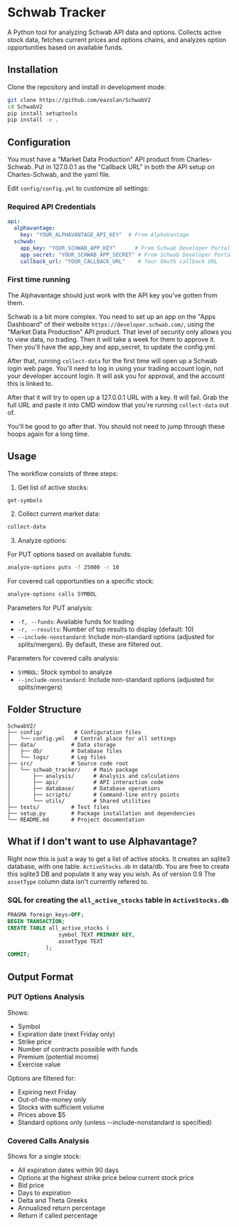 # Schwab Tracker

A Python tool for analyzing Schwab API data and options. Collects active stock data, fetches current prices and options chains, and analyzes option opportunities based on available funds.

## Installation

Clone the repository and install in development mode:

```bash
git clone https://github.com/eazolan/SchwabV2
cd SchwabV2
pip install setuptools
pip install -e .
```

## Configuration

You must have a "Market Data Production" API product from Charles-Schwab. 
Put in 127.0.0.1 as the "Callback URL" in both the API setup on Charles-Schwab, and the yaml file.

Edit `config/config.yml` to customize all settings:

### Required API Credentials
```yaml
api:
  alphavantage:
    key: "YOUR_ALPHAVANTAGE_API_KEY"  # From AlphaVantage
  schwab:
    app_key: "YOUR_SCHWAB_APP_KEY"      # From Schwab Developer Portal
    app_secret: "YOUR_SCHWAB_APP_SECRET" # From Schwab Developer Portal
    callback_url: "YOUR_CALLBACK_URL"    # Your OAuth callback URL
```

### First time running

The Alphavantage should just work with the API key you've gotten from them.

Schwab is a bit more complex. You need to set up an app on the "Apps Dashboard" of their website `https://developer.schwab.com/`, using the "Market Data Production" API product. That level of security only allows you to view data, no trading. Then it will take a week for them to approve it. Then you'll have the app_key and app_secret, to update the config.yml.

After that, running `collect-data` for the first time will open up a Schwab login web page. You'll need to log in using your trading account login, not your developer account login. It will ask you for approval, and the account this is linked to. 

After that it will try to open up a 127.0.0.1 URL with a key. It will fail. Grab the full URL and paste it into CMD window that you're running `collect-data` out of. 

You'll be good to go after that. You should not need to jump through these hoops again for a long time.

## Usage

The workflow consists of three steps:

1. Get list of active stocks:
```bash
get-symbols
```

2. Collect current market data:
```bash
collect-data
```

3. Analyze options:

For PUT options based on available funds:
```bash
analyze-options puts -f 25000 -r 10
```

For covered call opportunities on a specific stock:
```bash
analyze-options calls SYMBOL
```

Parameters for PUT analysis:
- `-f, --funds`: Available funds for trading
- `-r, --results`: Number of top results to display (default: 10)
- `--include-nonstandard`: Include non-standard options (adjusted for splits/mergers). By default, these are filtered out.

Parameters for covered calls analysis:
- `SYMBOL`: Stock symbol to analyze
- `--include-nonstandard`: Include non-standard options (adjusted for splits/mergers)

## Folder Structure

```
SchwabV2/
├── config/          # Configuration files
│   └── config.yml   # Central place for all settings
├── data/           # Data storage
│   ├── db/         # Database files
│   └── logs/       # Log files
├── src/            # Source code root
│   └── schwab_tracker/    # Main package
│       ├── analysis/      # Analysis and calculations
│       ├── api/           # API interaction code
│       ├── database/      # Database operations
│       ├── scripts/       # Command-line entry points
│       └── utils/         # Shared utilities
├── tests/          # Test files
├── setup.py        # Package installation and dependencies
└── README.md       # Project documentation
```

## What if I don't want to use Alphavantage?

Right now this is just a way to get a list of active stocks. It creates an sqlite3 database, with one table. `ActiveStocks.db` in data/db. You are free to create this sqlite3 DB and populate it any way you wish. As of version 0.9 The `assetType` column data isn't currently refered to.

### SQL for creating the `all_active_stocks` table in `ActiveStocks.db`

```sql
PRAGMA foreign_keys=OFF;
BEGIN TRANSACTION;
CREATE TABLE all_active_stocks (
                symbol TEXT PRIMARY KEY,
                assetType TEXT 
            );
COMMIT;
```

## Output Format

### PUT Options Analysis
Shows:
- Symbol
- Expiration date (next Friday only)
- Strike price
- Number of contracts possible with funds
- Premium (potential income)
- Exercise value

Options are filtered for:
- Expiring next Friday
- Out-of-the-money only
- Stocks with sufficient volume
- Prices above $5
- Standard options only (unless --include-nonstandard is specified)

### Covered Calls Analysis
Shows for a single stock:
- All expiration dates within 90 days
- Options at the highest strike price below current stock price
- Bid price
- Days to expiration
- Delta and Theta Greeks
- Annualized return percentage
- Return if called percentage